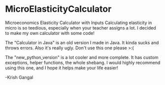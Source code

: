 # MicroElasticityCalculator

Microeconomics Elasticity Calculator with Inputs
Calculating elasticity in micro is so teedious, especially when your teacher assigns a lot.
I decided to make my own calculator with some code!

The "Calculator in Java" is an old version I made in Java. 
It kinda sucks and throws errors. Also it's really ugly. 
Don't use this one please >:(

The "new_python_version" is a lot cooler and more complete. 
It has custom exceptions, helper functions, the whole shebang. 
I would highly recommend using this one, and I hope it helps make your life easier!

-Krish Gangal
